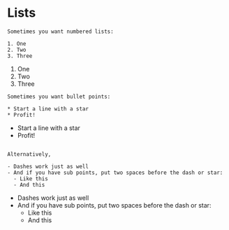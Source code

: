 # Lists

```
Sometimes you want numbered lists:

1. One
2. Two
3. Three

```

1. One
2. Two
3. Three

```
Sometimes you want bullet points:

* Start a line with a star
* Profit!

```

* Start a line with a star
* Profit!

```

Alternatively,

- Dashes work just as well
- And if you have sub points, put two spaces before the dash or star:
  - Like this
  - And this

```

- Dashes work just as well
- And if you have sub points, put two spaces before the dash or star:
  - Like this
  - And this
